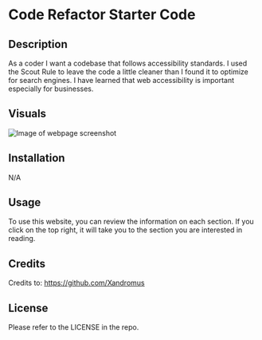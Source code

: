 # Code Refactor Starter Code

## Description
As a coder I want a codebase that follows accessibility standards. I used the Scout Rule to leave the code a little cleaner than I found it to optimize for search engines. I have learned that web accessibility is important especially for businesses.


## Visuals 
<img src=".assets/images/screenshot.jpg" alt="Image of webpage screenshot">

## Installation

N/A

## Usage

To use this website, you can review the information on each section. If you click on the top right, it will take you to the section you are interested in reading.

## Credits

Credits to: https://github.com/Xandromus

## License
Please refer to the LICENSE in the repo.
